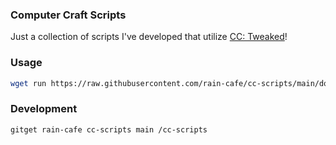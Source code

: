 ### Computer Craft Scripts

Just a collection of scripts I've developed that utilize [CC: Tweaked](https://tweaked.cc/)!

### Usage

```sh
wget run https://raw.githubusercontent.com/rain-cafe/cc-scripts/main/download.lua
```

### Development

```sh
gitget rain-cafe cc-scripts main /cc-scripts
```
